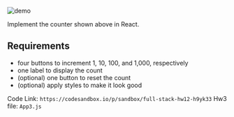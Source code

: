 ![demo](https://flaviocopes.com/images/react-example-counter/output.gif)

Implement the counter shown above in React.

## Requirements

- four buttons to increment 1, 10, 100, and 1,000, respectively
- one label to display the count
- (optional) one button to reset the count
- (optional) apply styles to make it look good

Code Link: `https://codesandbox.io/p/sandbox/full-stack-hw12-h9yk33`
Hw3 file: `App3.js`